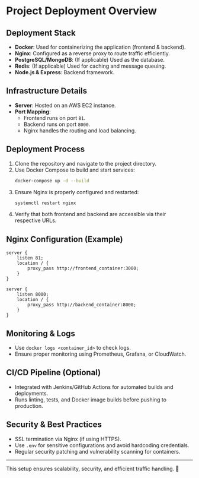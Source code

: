 # Project Deployment Overview

## Deployment Stack
- **Docker**: Used for containerizing the application (frontend & backend).
- **Nginx**: Configured as a reverse proxy to route traffic efficiently.
- **PostgreSQL/MongoDB**: (If applicable) Used as the database.
- **Redis**: (If applicable) Used for caching and message queuing.
- **Node.js & Express**: Backend framework.

## Infrastructure Details
- **Server**: Hosted on an AWS EC2 instance.
- **Port Mapping**:
  - Frontend runs on port `81`.
  - Backend runs on port `8000`.
  - Nginx handles the routing and load balancing.

## Deployment Process
1. Clone the repository and navigate to the project directory.
2. Use Docker Compose to build and start services:
   ```sh
   docker-compose up -d --build
   ```
3. Ensure Nginx is properly configured and restarted:
   ```sh
   systemctl restart nginx
   ```
4. Verify that both frontend and backend are accessible via their respective URLs.

## Nginx Configuration (Example)
```nginx
server {
    listen 81;
    location / {
        proxy_pass http://frontend_container:3000;
    }
}

server {
    listen 8000;
    location / {
        proxy_pass http://backend_container:8000;
    }
}
```

## Monitoring & Logs
- Use `docker logs <container_id>` to check logs.
- Ensure proper monitoring using Prometheus, Grafana, or CloudWatch.

## CI/CD Pipeline (Optional)
- Integrated with Jenkins/GitHub Actions for automated builds and deployments.
- Runs linting, tests, and Docker image builds before pushing to production.

## Security & Best Practices
- SSL termination via Nginx (if using HTTPS).
- Use `.env` for sensitive configurations and avoid hardcoding credentials.
- Regular security patching and vulnerability scanning for containers.

---

This setup ensures scalability, security, and efficient traffic handling. 🚀

